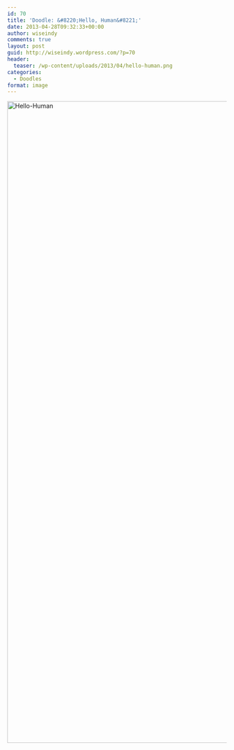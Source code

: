 ```yaml
---
id: 70
title: 'Doodle: &#8220;Hello, Human&#8221;'
date: 2013-04-28T09:32:33+00:00
author: wiseindy
comments: true
layout: post
guid: http://wiseindy.wordpress.com/?p=70
header:
  teaser: /wp-content/uploads/2013/04/hello-human.png
categories:
  - Doodles
format: image
---
```

<img class="alignnone size-full wp-image-72" alt="Hello-Human" src="http://wiseindy.com/wp-content/uploads/2013/04/hello-human.png" width="960" height="1469" />